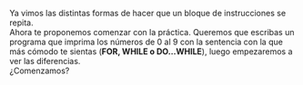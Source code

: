 Ya vimos las distintas formas de hacer que un bloque de instrucciones se repita.<br> Ahora te proponemos comenzar con la práctica. Queremos que escribas un programa que imprima los números de 0 al 9 con la sentencia con la que más cómodo te sientas (**FOR, WHILE o DO…WHILE**), luego empezaremos a ver las diferencias.<br>¿Comenzamos?
